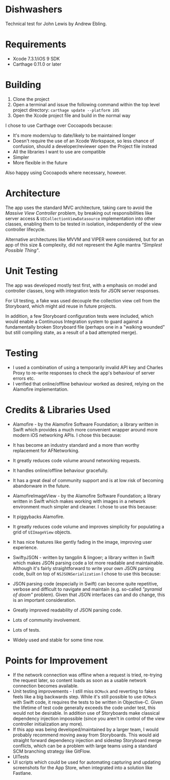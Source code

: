 # Dishwashers
Technical test for John Lewis by Andrew Ebling.

# Requirements

* Xcode 7.3.1/iOS 9 SDK
* Carthage 0.11.0 or later

# Building

1. Clone the project
1. Open a terminal and issue the following command within the top level project directory: ```carthage update --platform iOS```
1. Open the Xcode project file and build in the normal way

I chose to use Carthage over Cocoapods because:
 * It's more modern/up to date/likely to be maintained longer
 * Doesn't require the use of an Xcode Workspace, so less chance of confusion, should a developer/reviewer open the Project file instead
 * All the libraries I want to use are compatible
 * Simpler
 * More flexible in the future
 
Also happy using Cocoapods where necessary, however.

# Architecture

The app uses the standard MVC architecture, taking care to avoid the _Massive View Controller_ problem, by breaking out responsibilities like server access & ```UICollectionViewDatasource``` implementation into other classes, enabling them to be tested in isolation, independently of the view controller lifecycle.

Alternative architectures like MVVM and VIPER were considered, but for an app of this size & complexity, did not represent the Agile mantra _"Simplest Possible Thing"_.

# Unit Testing

The app was developed mostly test first, with a emphasis on model and controller classes, long with integration tests for JSON server responses.

For UI testing, a fake was used decouple the collection view cell from the Storyboard, which might aid reuse in future projects.

In addition, a few Storyboard configuration tests were included, which would enable a Continuous Integration system to guard against a fundamentally broken Storyboard file (perhaps one in a "walking wounded" but still compiling state, as a result of a bad attempted merge).

# Testing

* I used a combination of using a temporarily invalid API key and Charles Proxy to re-write responses to check the app's behaviour of server errors etc.
* I verified that online/offline behaviour worked as desired, relying on the Alamofire implementation.

# Credits & Libraries Used

* Alamofire - by the Alamofire Software Foundation; a library written in Swift which provides a much more convenient wrapper around more modern iOS networking APIs. I chose this because:

 * It has become an industry standard and a more than worthy replacement for AFNetworking.
 * It greatly reduces code volume around networking requests.
 * It handles online/offline behaviour gracefully.
 * It has a great deal of community support and is at low risk of becoming abandonware in the future. 
* AlamofireImageView - by the Alamofire Software Foundation; a library written in Swift which makes working with images in a network environment much simpler and cleaner. I chose to use this because:
 * It piggybacks Alamofire.
 * It greatly reduces code volume and improves simplicity for populating a grid of ```UIImageView``` objects.
 * It has nice features like gently fading in the image, improving user experience.
* SwiftyJSON - written by tangplin & lingoer; a library written in Swift which makes JSON parsing code a lot more readable and maintainable. Although it's fairly straightforward to write your own JSON parsing code, built on top of ```NSJSONSerialization``` I chose to use this because:
 * JSON parsing code (especially in Swift) can become quite repetitive, verbose and difficult to navigate and maintain (e.g. so-called _"pyramid of doom"_ problem). Given that JSON interfaces can and do change, this is an important consideration.
 * Greatly improved readability of JSON parsing code.
 * Lots of community involvement.
 * Lots of tests.
 * Widely used and stable for some time now.
 
# Points for Improvement

 * If the network connection was offline when a request is tried, re-trying the request later, so content loads as soon as a usable network connection becomes available.
 * Unit testing improvements - I still miss ```OCMock``` and reverting to fakes feels like a big backwards step. While it's still possible to use ```OCMock``` with Swift code, it requires the tests to be written in Objective-C. Given the lifetime of test code generally exceeds the code under test, this would not be desirable. In addition use of Storyboards make classical dependency injection impossible (since you aren't in control of the view controller initialization any more).
 * If this app was being developed/maintained by a larger team, I would probably recommend moving away from Storyboards. This would aid straight forward dependency injection and sidestep Storyboard merge conflicts, which can be a problem with large teams using a standard SCM branching strategy like GitFlow.
 * UITests
 * UI scripts which could be used for automating capturing and updating screenshots for the App Store, when integrated into a solution like Fastlane.